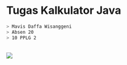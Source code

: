 # Tugas Kalkulator Java
```bash 
> Mavis Daffa Wisanggeni
> Absen 20
> 10 PPLG 2
```
<br>
<img src="https://i.ibb.co/B39Pj0h/rumah-untuk-pulang.gif">
